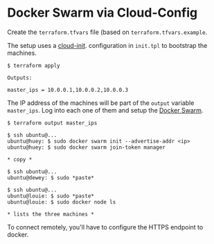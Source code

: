 # Docker Swarm via Cloud-Config

Create the `terraform.tfvars` file (based on `terraform.tfvars.example`.

The setup uses a [cloud-init][cloud-init].
configuration in `init.tpl` to bootstrap the machines.

```
$ terraform apply

Outputs:

master_ips = 10.0.0.1,10.0.0.2,10.0.0.3
```

The IP address of the machines will be part of the `output` variable
`master_ips`. Log into each one of them and setup the
[Docker Swarm][create-swarm].


```
$ terraform output master_ips

$ ssh ubuntu@...
ubuntu@huey: $ sudo docker swarm init --advertise-addr <ip>
ubuntu@huey: $ sudo docker swarm join-token manager

* copy *

$ ssh ubuntu@...
ubuntu@dewey: $ sudo *paste*

$ ssh ubuntu@...
ubuntu@louie: $ sudo *paste*
ubuntu@louie: $ sudo docker node ls

* lists the three machines *
```

To connect remotely, you'll have to configure the HTTPS endpoint to docker.

[cloud-init]: https://cloudinit.readthedocs.io/en/latest/
[create-swarm]: https://docs.docker.com/engine/swarm/swarm-tutorial/create-swarm/
[https]: https://docs.docker.com/engine/security/https/
